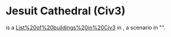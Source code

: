 # Jesuit Cathedral (Civ3)

 is a [List%20of%20buildings%20in%20Civ3](building) in , a scenario in "".